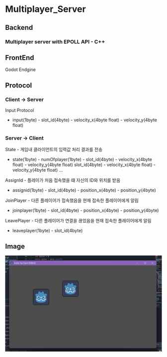 # Multiplayer_Server

## Backend 
### Multiplayer server with EPOLL API - C++ 


## FrontEnd 
Godot Endgine 


## Protocol 
### Client -> Server
Input Protocol 
- input(1byte) - slot_id(4byte) - velocity_x(4byte float) - velocity_y(4byte float) 

### Server -> Client 
State - 게임내 클라이언트의 입력값 처리 결과를 전송 
- state(1byte) - numOfplayer(1byte) - slot_id(4byte) - velocity_x(4byte float) - velocity_y(4byte float) 
slot_id(4byte) - velocity_x(4byte float) - velocity_y(4byte float) ... 

AssignId - 플레이가 처음 접속했을 떄 자신의 ID와 위치를 받음
- assignid(1byte) - slot_id(4byte) - position_x(4byte) - position_y(4byte) 

JoinPlayer - 다른 플레이어가 접속했음을 현재 접속한 플레이어에게 알림 
- joinplayer(1byte) - slot_id(4byte) - position_x(4byte) - position_y(4byte) 

LeavePlayer - 다른 플레이어가 연결을 끊었음을 현재 접속한 플레이어에게 알림 
- leaveplayer(1byte) - slot_id(4byte) 



## Image 
![image](./main.png)
